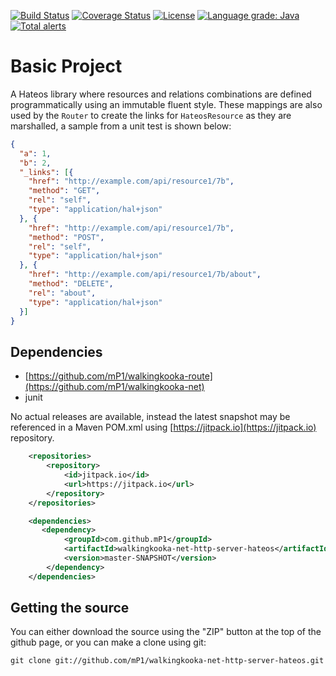 [![Build Status](https://travis-ci.com/mP1/walkingkooka-net-http-server-hateos.svg?branch=master)](https://travis-ci.com/mP1/walkingkooka-net-http-server-hateos.svg?branch=master)
[![Coverage Status](https://coveralls.io/repos/github/mP1/walkingkooka-net-http-server-hateos/badge.svg?branch=master)](https://coveralls.io/github/mP1/walkingkooka-net-http-server-hateos?branch=master)
[![License](https://img.shields.io/badge/License-Apache%202.0-blue.svg)](https://opensource.org/licenses/Apache-2.0)
[![Language grade: Java](https://img.shields.io/lgtm/grade/java/g/mP1/walkingkooka-net-http-server-hateos.svg?logo=lgtm&logoWidth=18)](https://lgtm.com/projects/g/mP1/walkingkooka-net-http-server-hateos/context:java)
[![Total alerts](https://img.shields.io/lgtm/alerts/g/mP1/walkingkooka-net-http-server-hateos.svg?logo=lgtm&logoWidth=18)](https://lgtm.com/projects/g/mP1/walkingkooka-net-http-server-hateos/alerts/)



# Basic Project

A Hateos library where resources and relations combinations are defined programmatically using an immutable fluent style.
These mappings are also used by the `Router` to create the links for `HateosResource` as they are marshalled, a sample
from a unit test is shown below:

```json
{
  "a": 1,
  "b": 2,
  "_links": [{
    "href": "http://example.com/api/resource1/7b",
    "method": "GET",
    "rel": "self",
    "type": "application/hal+json"
  }, {
    "href": "http://example.com/api/resource1/7b",
    "method": "POST",
    "rel": "self",
    "type": "application/hal+json"
  }, {
    "href": "http://example.com/api/resource1/7b/about",
    "method": "DELETE",
    "rel": "about",
    "type": "application/hal+json"
  }]
}
```

## Dependencies

- [https://github.com/mP1/walkingkooka-route](https://github.com/mP1/walkingkooka-net)
- junit

No actual releases are available, instead the latest snapshot may be referenced in a Maven POM.xml using
[https://jitpack.io](https://jitpack.io) repository.

```xml
    <repositories>
        <repository>
            <id>jitpack.io</id>
            <url>https://jitpack.io</url>
        </repository>
    </repositories>

    <dependencies>
       <dependency>
            <groupId>com.github.mP1</groupId>
            <artifactId>walkingkooka-net-http-server-hateos</artifactId>
            <version>master-SNAPSHOT</version>
        </dependency>
    </dependencies>
```



## Getting the source

You can either download the source using the "ZIP" button at the top
of the github page, or you can make a clone using git:

```
git clone git://github.com/mP1/walkingkooka-net-http-server-hateos.git
```
